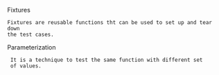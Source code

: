 Fixtures 
    
    Fixtures are reusable functions tht can be used to set up and tear down 
    the test cases.

Parameterization
 
     It is a technique to test the same function with different set 
     of values.

